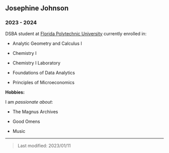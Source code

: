 ## Josephine Johnson

### 2023 - 2024

DSBA student at [Florida Polytechnic University](https://www.floridapoly.edu) currently enrolled in: 

- Analytic Geometry and Calculus I

- Chemistry I

- Chemistry I Laboratory

- Foundations of Data Analytics

- Principles of Microeconomics

**Hobbies:**

I am _passionate about_: 

- The Magnus Archives

- Good Omens

- Music 

***

> Last modified: 2023/01/11